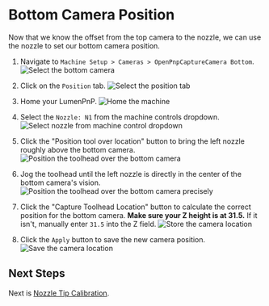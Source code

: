 # Bottom Camera Position

Now that we know the offset from the top camera to the nozzle, we can use the nozzle to set our bottom camera position.

1. Navigate to `Machine Setup > Cameras > OpenPnpCaptureCamera Bottom`.
  ![Select the bottom camera](images/select-bottom-camera-2.png)

1. Click on the `Position` tab.
  ![Select the position tab](images/bottom-camera-position.png)

1. Home your LumenPnP.
  ![Home the machine](images/home-during-bottom-cam-pos.png)

1. Select the `Nozzle: N1` from the machine controls dropdown.
  ![Select nozzle from machine control dropdown](images/select-n1-machine-control-bottom.png)

1. Click the "Position tool over location" button to bring the left nozzle roughly above the bottom camera.
  ![Position the toolhead over the bottom camera](images/position-over-bottom-cam.png)

1.  Jog the toolhead until the left nozzle is directly in the center of the bottom camera's vision.
  ![Position the toolhead over the bottom camera precisely](images/position-over-bottom-cam-precise.png)

1.  Click the "Capture Toolhead Location" button to calculate the correct position for the bottom camera. **Make sure your Z height is at 31.5.** If it isn't, manually enter `31.5` into the Z field.
  ![Store the camera location](images/store-nozzle-location-bottom.png)

1.  Click the `Apply` button to save the new camera position.
  ![Save the camera location](images/apply-bottom-cam-pos.png)

## Next Steps

Next is [Nozzle Tip Calibration](../8-nozzle-tip-calibration/nozzle-tip-calibration.md).
